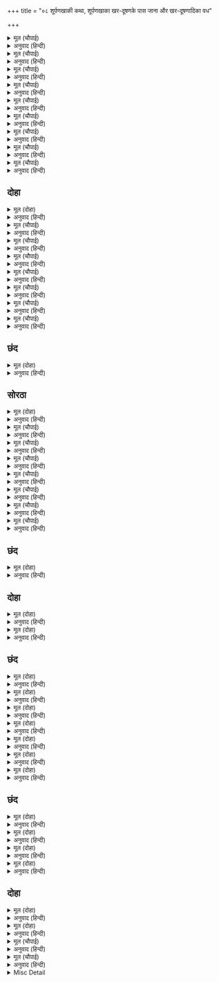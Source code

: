 +++
title = "०८ शूर्पणखाकी कथा, शूर्पणखाका खर-दूषणके पास जाना और खर-दूषणादिका वध"

+++


<details><summary>मूल (चौपाई)</summary>

सूपनखा रावन कै बहिनी।  
दुष्ट हृदय दारुन जस अहिनी॥  
पंचबटी सो गइ एक बारा।  
देखि बिकल भइ जुगल कुमारा॥
</details>

<details><summary>अनुवाद (हिन्दी)</summary>

शूर्पणखा नामक रावणकी एक बहिन थी, जो नागिनके समान भयानक और दुष्ट हृदयकी थी। वह एक बार पञ्चवटीमें गयी और दोनों राजकुमारोंको देखकर विकल (कामसे पीड़ित) हो गयी॥ २॥
</details>

<details><summary>मूल (चौपाई)</summary>

भ्राता पिता पुत्र उरगारी।  
पुरुष मनोहर निरखत नारी॥  
होइ बिकल सक मनहि न रोकी।  
जिमि रबिमनि द्रव रबिहि बिलोकी॥
</details>

<details><summary>अनुवाद (हिन्दी)</summary>

(काकभुशुण्डिजी कहते हैं—) हे गरुड़जी! (शूर्पणखा-जैसी राक्षसी, धर्मज्ञानशून्य कामान्ध) स्त्री मनोहर पुरुषको देखकर, चाहे वह भाई, पिता, पुत्र ही हो, विकल हो जाती है और मनको नहीं रोक सकती। जैसे सूर्यकान्तमणि सूर्यको देखकर द्रवित हो जाती है (ज्वालासे पिघल जाती है)॥ ३॥
</details>

<details><summary>मूल (चौपाई)</summary>

रुचिर रूप धरि प्रभु पहिं जाई।  
बोली बचन बहुत मुसुकाई॥  
तुम्ह सम पुरुष न मो सम नारी।  
यह सँजोग बिधि रचा बिचारी॥
</details>

<details><summary>अनुवाद (हिन्दी)</summary>

वह सुन्दर रूप धरकर प्रभुके पास जाकर और बहुत मुसकराकर वचन बोली—न तो तुम्हारे समान कोई पुरुष है, न मेरे समान स्त्री! विधाताने यह संयोग (जोड़ा) बहुत विचारकर रचा है॥ ४॥
</details>

<details><summary>मूल (चौपाई)</summary>

मम अनुरूप पुरुष जग माहीं।  
देखेउँ खोजि लोक तिहु नाहीं॥  
तातें अब लगि रहिउँ कुमारी।  
मनु माना कछु तुम्हहि निहारी॥
</details>

<details><summary>अनुवाद (हिन्दी)</summary>

मेरे योग्य पुरुष (वर) जगत् भरमें नहीं है, मैंने तीनों लोकोंको खोज देखा। इसीसे मैं अबतक कुमारी (अविवाहित) रही। अब तुमको देखकर कुछ मन माना (चित्त ठहरा) है॥ ५॥
</details>

<details><summary>मूल (चौपाई)</summary>

सीतहि चितइ कही प्रभु बाता।  
अहइ कुआर मोर लघु भ्राता॥  
गइ लछिमन रिपु भगिनी जानी।  
प्रभु बिलोकि बोले मृदु बानी॥
</details>

<details><summary>अनुवाद (हिन्दी)</summary>

सीताजीकी ओर देखकर प्रभु श्रीरामचन्द्रजीने यह बात कही कि मेरा छोटा भाई कुमार है। तब वह लक्ष्मणजीके पास गयी। लक्ष्मणजी उसे शत्रुकी बहिन समझकर और प्रभुकी ओर देखकर कोमल वाणीसे बोले—॥ ६॥
</details>

<details><summary>मूल (चौपाई)</summary>

सुंदरि सुनु मैं उन्ह कर दासा।  
पराधीन नहिं तोर सुपासा॥  
प्रभु समर्थ कोसलपुर राजा।  
जो कछु करहिं उनहि सब छाजा॥
</details>

<details><summary>अनुवाद (हिन्दी)</summary>

हे सुन्दरी! सुन, मैं तो उनका दास हूँ। मैं पराधीन हूँ, अतः तुम्हें सुभीता (सुख) न होगा। प्रभु समर्थ हैं, कोसलपुरके राजा हैं, वे जो कुछ करें, उन्हें सब फबता है॥ ७॥
</details>

<details><summary>मूल (चौपाई)</summary>

सेवक सुख चह मान भिखारी।  
ब्यसनी धन सुभ गति बिभिचारी॥  
लोभी जसु चह चार गुमानी।  
नभ दुहि दूध चहत ए प्रानी॥
</details>

<details><summary>अनुवाद (हिन्दी)</summary>

सेवक सुख चाहे, भिखारी सम्मान चाहे, व्यसनी (जिसे जूए, शराब आदिका व्यसन हो) धन और व्यभिचारी शुभगति चाहे, लोभी यश चाहे और अभिमानी चारों फल—अर्थ, धर्म, काम, मोक्ष चाहे, तो ये सब प्राणी आकाशको दुहकर दूध लेना चाहते हैं (अर्थात् असम्भव बातको सम्भव करना चाहते हैं)॥ ८॥
</details>

<details><summary>मूल (चौपाई)</summary>

पुनि फिरि राम निकट सो आई।  
प्रभु लछिमन पहिं बहुरि पठाई॥  
लछिमन कहा तोहि सो बरई।  
जो तृन तोरि लाज परिहरई॥
</details>

<details><summary>अनुवाद (हिन्दी)</summary>

वह लौटकर फिर श्रीरामजीके पास आयी। प्रभुने फिर उसे लक्ष्मणजीके पास भेज दिया। लक्ष्मणजीने कहा—तुम्हें वही बरेगा जो लज्जाको तृण तोड़कर (अर्थात् प्रतिज्ञा करके) त्याग देगा (अर्थात् जो निपट निर्लज्ज होगा)॥ ९॥
</details>

<details><summary>मूल (चौपाई)</summary>

तब खिसिआनि राम पहिं गई।  
रूप भयंकर प्रगटत भई॥  
सीतहि सभय देखि रघुराई।  
कहा अनुज सन सयन बुझाई॥
</details>

<details><summary>अनुवाद (हिन्दी)</summary>

तब वह खिसियायी हुई (क्रुद्ध होकर) श्रीरामजीके पास गयी और उसने अपना भयङ्कर रूप प्रकट किया। सीताजीको भयभीत देखकर श्रीरघुनाथजीने लक्ष्मणजीको इशारा देकर कहा॥ १०॥
</details>

## दोहा


<details><summary>मूल (दोहा)</summary>

लछिमन अति लाघवँ सो नाक कान बिनु कीन्हि।  
ताके कर रावन कहँ मनौ चुनौती दीन्हि॥ १७॥
</details>

<details><summary>अनुवाद (हिन्दी)</summary>

लक्ष्मणजीने बड़ी फुर्तीसे उसको बिना नाक-कानकी कर दिया। मानो उसके हाथ रावणको चुनौती दी हो!॥ १७॥
</details>

<details><summary>मूल (चौपाई)</summary>

नाक कान बिनु भइ बिकरारा।  
जनु स्रव सैल गेरु कै धारा॥  
खर दूषन पहिं गइ बिलपाता।  
धिग धिग तव पौरुष बल भ्राता॥
</details>

<details><summary>अनुवाद (हिन्दी)</summary>

बिना नाक-कानके वह विकराल हो गयी। [उसके शरीरसे रक्त इस प्रकार बहने लगा] मानो [काले] पर्वतसे गेरूकी धारा बह रही हो। वह विलाप करती हुई खर-दूषणके पास गयी। [और बोली—] हे भाई! तुम्हारे पौरुष (वीरता) को धिक्कार है, तुम्हारे बलको धिक्कार है॥ १॥
</details>

<details><summary>मूल (चौपाई)</summary>

तेहिं पूछा सब कहेसि बुझाई।  
जातुधान सुनि सेन बनाई॥  
धाए निसिचर निकर बरूथा।  
जनु सपच्छ कज्जल गिरि जूथा॥
</details>

<details><summary>अनुवाद (हिन्दी)</summary>

उन्होंने पूछा, तब शूर्पणखाने सब समझाकर कहा। सब सुनकर राक्षसोंने सेना तैयार की। राक्षससमूह झुंड-के-झुंड दौड़े। मानो पंखधारी काजलके पर्वतोंका झुंड हो॥ २॥
</details>

<details><summary>मूल (चौपाई)</summary>

नाना  बाहन नानाकारा।  
नानायुध धर घोर अपारा॥  
सूपनखा आगें करि लीनी।  
असुभ रूप श्रुति नासा हीनी॥
</details>

<details><summary>अनुवाद (हिन्दी)</summary>

वे अनेकों प्रकारकी सवारियोंपर चढ़े हुए तथा अनेकों आकार (सूरतों) के हैं। वे अपार हैं और अनेकों प्रकारके असंख्य भयानक हथियार धारण किये हुए हैं। उन्होंने नाक-कान कटी हुई अमङ्गलरूपिणी शूर्पणखाको आगे कर लिया॥ ३॥
</details>

<details><summary>मूल (चौपाई)</summary>

असगुन अमित होहिं भयकारी।  
गनहिं न मृत्यु बिबस सब झारी॥  
गर्जहिं तर्जहिं गगन उड़ाहीं।  
देखि कटकु भट अति हरषाहीं॥
</details>

<details><summary>अनुवाद (हिन्दी)</summary>

अनगिनत भयङ्कर अशकुन हो रहे हैं। परन्तु मृत्युके वश होनेके कारण वे सब-के-सब उनको कुछ गिनते ही नहीं। गरजते हैं, ललकारते हैं और आकाशमें उड़ते हैं। सेना देखकर योद्धालोग बहुत ही हर्षित होते हैं॥ ४॥
</details>

<details><summary>मूल (चौपाई)</summary>

कोउ कह जिअत धरहु द्वौ भाई।  
धरि मारहु तिय लेहु छड़ाई॥  
धूरि पूरि नभ मंडल रहा।  
राम बोलाइ अनुज सन कहा॥
</details>

<details><summary>अनुवाद (हिन्दी)</summary>

कोई कहता है दोनों भाइयोंको जीता ही पकड़ लो, पकड़कर मार डालो और स्त्रीको छीन लो। आकाशमण्डल धूलसे भर गया। तब श्रीरामजीने लक्ष्मणजीको बुलाकर उनसे कहा—॥ ५॥
</details>

<details><summary>मूल (चौपाई)</summary>

लै जानकिहि जाहु गिरि कंदर।  
आवा निसिचर कटकु भयंकर॥  
रहेहु सजग सुनि प्रभु कै बानी।  
चले सहित श्री सर धनु पानी॥
</details>

<details><summary>अनुवाद (हिन्दी)</summary>

राक्षसोंकी भयानक सेना आ गयी है। जानकीजीको लेकर तुम पर्वतकी कन्दरामें चले जाओ। सावधान रहना। प्रभु श्रीरामचन्द्रजीके वचन सुनकर लक्ष्मणजी हाथमें धनुष-बाण लिये श्रीसीताजीसहित चले॥ ६॥
</details>

<details><summary>मूल (चौपाई)</summary>

देखि राम रिपुदल चलि आवा।  
बिहसि कठिन कोदंड चढ़ावा॥
</details>

<details><summary>अनुवाद (हिन्दी)</summary>

शत्रुओंकी सेना [समीप] चली आयी है, यह देखकर श्रीरामजीने हँसकर कठिन धनुषको चढ़ाया॥ ७॥
</details>

## छंद


<details><summary>मूल (दोहा)</summary>

कोदंड कठिन चढ़ाइ सिर जट जूट बाँधत सोह क्यों।  
मरकत सयल पर लरत दामिनि कोटि सों जुग भुजग ज्यों॥  
कटि कसि निषंग बिसाल भुज गहि चाप बिसिख सुधारि कै।  
चितवत मनहुँ मृगराज प्रभु गजराज घटा निहारि कै॥
</details>

<details><summary>अनुवाद (हिन्दी)</summary>

कठिन धनुष चढ़ाकर सिरपर जटाका जूड़ा बाँधते हुए प्रभु कैसे शोभित हो रहे हैं, जैसे मरकतमणि (पन्ने) के पर्वतपर करोड़ों बिजलियोंसे दो साँप लड़ रहे हों। कमरमें तरकस कसकर, विशाल भुजाओंमें धनुष लेकर और बाण सुधारकर प्रभु श्रीरामचन्द्रजी राक्षसोंकी ओर देख रहे हैं। मानो मतवाले हाथियोंके समूहको [आता] देखकर सिंह [उनकी ओर] ताक रहा हो।
</details>

## सोरठा


<details><summary>मूल (दोहा)</summary>

आइ गए बगमेल धरहु धरहु धावत सुभट।  
जथा बिलोकि अकेल बाल रबिहि घेरत दनुज॥ १८॥
</details>

<details><summary>अनुवाद (हिन्दी)</summary>

‘पकड़ो-पकड़ो’ पुकारते हुए राक्षस योद्धा बाग छोड़कर (बड़ी तेजीसे) दौड़े हुए आये [और उन्होंने श्रीरामजीको चारों ओरसे घेर लिया], जैसे बालसूर्य (उदयकालीन सूर्य)को अकेला देखकर मन्देह नामक दैत्य घेर लेते हैं॥ १८॥
</details>

<details><summary>मूल (चौपाई)</summary>

प्रभु बिलोकि सर सकहिं न डारी।  
थकित भई रजनीचर धारी॥  
सचिव बोलि बोले खर दूषन।  
यह कोउ नृपबालक नर भूषन॥
</details>

<details><summary>अनुवाद (हिन्दी)</summary>

[सौन्दर्य-माधुर्यनिधि] प्रभु श्रीरामजीको देखकर राक्षसोंकी सेना थकित रह गयी। वे उनपर बाण नहीं छोड़ सके। मन्त्रीको बुलाकर खर-दूषणने कहा—यह राजकुमार कोई मनुष्योंका  भूषण है॥ १॥
</details>

<details><summary>मूल (चौपाई)</summary>

नाग असुर सुर नर मुनि जेते।  
देखे जिते हते हम केते॥  
हम भरि जन्म सुनहु सब भाई।  
देखी नहिं असि सुंदरताई॥
</details>

<details><summary>अनुवाद (हिन्दी)</summary>

जितने भी नाग, असुर, देवता, मनुष्य और मुनि हैं, उनमेंसे हमने न जाने कितने ही देखे, जीते और मार डाले हैं। पर हे सब भाइयो! सुनो, हमने जन्मभरमें ऐसी सुन्दरता कहीं नहीं देखी॥ २॥
</details>

<details><summary>मूल (चौपाई)</summary>

जद्यपि भगिनी कीन्हि कुरूपा।  
बध लायक नहिं पुरुष अनूपा॥  
देहु तुरत निज नारि दुराई।  
जीअत भवन जाहु द्वौ भाई॥
</details>

<details><summary>अनुवाद (हिन्दी)</summary>

यद्यपि इन्होंने हमारी बहिनको कुरूप कर दिया तथापि ये अनुपम पुरुष वध करने योग्य नहीं हैं। ‘छिपायी हुई अपनी स्त्री हमें तुरंत दे दो और दोनों भाई जीते-जी घर लौट जाओ’॥ ३॥
</details>

<details><summary>मूल (चौपाई)</summary>

मोर कहा तुम्ह ताहि सुनावहु।  
तासु बचन सुनि आतुर आवहु॥  
दूतन्ह कहा राम सन जाई।  
सुनत राम बोले मुसुकाई॥
</details>

<details><summary>अनुवाद (हिन्दी)</summary>

मेरा यह कथन तुमलोग उसे सुनाओ और उसका वचन (उत्तर) सुनकर शीघ्र आओ। दूतोंने जाकर यह सन्देश श्रीरामचन्द्रजीसे कहा। उसे सुनते ही श्रीरामचन्द्रजी मुसकराकर बोले—॥ ४॥
</details>

<details><summary>मूल (चौपाई)</summary>

हम छत्री मृगया बन करहीं।  
तुम्ह से खल मृग खोजत फिरहीं॥  
रिपु बलवंत देखि नहिं डरहीं।  
एक बार कालहु सन लरहीं॥
</details>

<details><summary>अनुवाद (हिन्दी)</summary>

हम क्षत्रिय हैं, वनमें शिकार करते हैं और तुम्हारे-सरीखे दुष्ट पशुओंको तो ढूँढ़ते ही फिरते हैं। हम बलवान् शत्रुको देखकर नहीं डरते। [लड़नेको आवे तो] एक बार तो हम कालसे भी लड़ सकते हैं॥ ५॥
</details>

<details><summary>मूल (चौपाई)</summary>

जद्यपि मनुज दनुज कुल घालक।  
मुनि पालक खल सालक बालक॥  
जौं न होइ बल घर फिरि जाहू।  
समर बिमुख मैं हतउँ न काहू॥
</details>

<details><summary>अनुवाद (हिन्दी)</summary>

यद्यपि हम मनुष्य हैं, परन्तु दैत्यकुलका नाश करनेवाले और मुनियोंकी रक्षा करनेवाले हैं, हम बालक हैं, परन्तु हैं दुष्टोंको दण्ड देनेवाले। यदि बल न हो तो घर लौट जाओ। संग्राममें पीठ दिखानेवाले किसीको मैं नहीं मारता॥ ६॥
</details>

<details><summary>मूल (चौपाई)</summary>

रन चढ़ि करिअ कपट चतुराई।  
रिपु पर कृपा परम कदराई॥  
दूतन्ह जाइ तुरत सब कहेऊ।  
सुनि खर दूषन उर अति दहेऊ॥
</details>

<details><summary>अनुवाद (हिन्दी)</summary>

रणमें चढ़ आकर कपट-चतुराई करना और शत्रुपर कृपा करना (दया दिखाना) तो बड़ी भारी कायरता है। दूतोंने लौटकर तुरंत सब बातें कहीं, जिन्हें सुनकर खर-दूषणका हृदय अत्यन्त जल उठा॥ ७॥
</details>

## छंद


<details><summary>मूल (दोहा)</summary>

उर दहेउ कहेउ कि धरहु धाए बिकट भट रजनीचरा।  
सर चाप तोमर सक्ति सूल कृपान परिघ परसु धरा॥  
प्रभु कीन्हि धनुष टकोर प्रथम कठोर घोर भयावहा।  
भए बधिर ब्याकुल जातुधान न ग्यान तेहि अवसर रहा॥
</details>

<details><summary>अनुवाद (हिन्दी)</summary>

[खर-दूषणका] हृदय जल उठा। तब उन्होंने कहा—पकड़ लो (कैद कर लो)। [यह सुनकर] भयानक राक्षस योद्धा बाण, धनुष, तोमर, शक्ति (साँग), शूल (बरछी), कृपाण (कटार), परिघ और फरसा धारण किये हुए दौड़ पड़े। प्रभु श्रीरामजीने पहले धनुषका बड़ा कठोर, घोर और भयानक टङ्कार किया, जिसे सुनकर राक्षस बहरे और व्याकुल हो गये। उस समय उन्हें कुछ भी होश न रहा।
</details>

## दोहा


<details><summary>मूल (दोहा)</summary>

सावधान होइ धाए जानि सबल आराति।  
लागे बरषन राम पर अस्त्र सस्त्र बहुभाँति॥ १९(क)॥
</details>

<details><summary>अनुवाद (हिन्दी)</summary>

फिर वे शत्रुको बलवान् जानकर सावधान होकर दौड़े और श्रीरामचन्द्रजीके ऊपर बहुत प्रकारके अस्त्र-शस्त्र बरसाने लगे॥ १९(क)॥
</details>

<details><summary>मूल (दोहा)</summary>

तिन्ह के आयुध तिल सम करि काटे रघुबीर।  
तानि सरासन श्रवन लगि पुनि छाँड़े निज तीर॥ १९(ख)॥
</details>

<details><summary>अनुवाद (हिन्दी)</summary>

श्रीरघुवीरजीने उनके हथियारोंको तिलके समान (टुकड़े-टुकड़े) करके काट डाला। फिर धनुषको कानतक तानकर अपने तीर छोड़े॥ १९(ख)॥
</details>

## छंद


<details><summary>मूल (दोहा)</summary>

तब चले बान कराल।  
फुंकरत जनु बहु ब्याल॥  
कोपेउ समर श्रीराम  
चले बिसिख निसित निकाम॥
</details>

<details><summary>अनुवाद (हिन्दी)</summary>

तब भयानक बाण ऐसे चले, मानो फुफकारते हुए बहुत-से सर्प जा रहे हैं। श्रीरामचन्द्रजी संग्राममें क्रुद्ध हुए और अत्यन्त तीक्ष्ण बाण चले॥ १॥
</details>

<details><summary>मूल (दोहा)</summary>

अवलोकि खरतर तीर।  
मुरि चले निसिचर बीर॥  
भए क्रुद्ध तीनिउ भाइ।  
जो भागि रन ते जाइ॥
</details>

<details><summary>अनुवाद (हिन्दी)</summary>

अत्यन्त तीक्ष्ण बाणोंको देखकर राक्षस वीर पीठ दिखाकर भाग चले। तब खर, दूषण और त्रिशिरा तीनों भाई क्रुद्ध होकर बोले—जो रणसे भागकर जायगा,॥ २॥
</details>

<details><summary>मूल (दोहा)</summary>

तेहि बधब हम निज पानि।  
फिरे मरन मन महुँ ठानि॥  
आयुध अनेक प्रकार।  
सनमुख ते करहिं प्रहार॥
</details>

<details><summary>अनुवाद (हिन्दी)</summary>

उसका हम अपने हाथों वध करेंगे। तब मनमें मरना ठानकर भागते हुए राक्षस लौट पड़े और सामने होकर वे अनेकों प्रकारके हथियारोंसे श्रीरामजीपर प्रहार करने लगे॥ ३॥
</details>

<details><summary>मूल (दोहा)</summary>

रिपु परम कोपे जानि।  
प्रभु धनुष सर संधानि॥  
छाँड़े बिपुल नाराच।  
लगे कटन बिकट पिसाच॥
</details>

<details><summary>अनुवाद (हिन्दी)</summary>

शत्रुको अत्यन्त कुपित जानकर प्रभुने धनुषपर बाण चढ़ाकर बहुत-से बाण छोड़े, जिनसे भयानक राक्षस कटने लगे॥ ४॥
</details>

<details><summary>मूल (दोहा)</summary>

उर सीस भुज कर चरन।  
जहँ तहँ लगे महि परन॥  
चिक्करत लागत बान।  
धर परत कुधर समान॥
</details>

<details><summary>अनुवाद (हिन्दी)</summary>

उनकी छाती, सिर, भुजा, हाथ और पैर जहाँ-तहाँ पृथ्वीपर गिरने लगे। बाण लगते ही वे हाथीकी तरह चिग्घाड़ते हैं। उनके पहाड़के समान धड़ कट-कटकर गिर रहे हैं॥ ५॥
</details>

<details><summary>मूल (दोहा)</summary>

भट कटत तन सत खंड।  
पुनि उठत करि पाषंड॥  
नभ उड़त बहु भुज मुंड।  
बिनु मौलि धावत रुंड॥
</details>

<details><summary>अनुवाद (हिन्दी)</summary>

योद्धाओंके शरीर कटकर सैकड़ों टुकड़े हो जाते हैं। वे फिर माया करके उठ खड़े होते हैं। आकाशमें बहुत-सी भुजाएँ और सिर उड़ रहे हैं तथा बिना सिरके धड़ दौड़ रहे हैं॥ ६॥
</details>

<details><summary>मूल (दोहा)</summary>

खग कंक काक सृगाल।  
कटकटहिं कठिन कराल॥
</details>

<details><summary>अनुवाद (हिन्दी)</summary>

चील [या क्रौंच], कौए आदि पक्षी और सियार कठोर और भयङ्कर कट-कट शब्द कर  रहे हैं॥ ७॥
</details>

## छंद


<details><summary>मूल (दोहा)</summary>

कटकटहिं जंबुक भूत प्रेत पिसाच खर्पर संचहीं।  
बेताल बीर कपाल ताल बजाइ जोगिनि नंचहीं॥  
रघुबीर बान प्रचंड खंडहिं भटन्ह के उर भुज सिरा।  
जहँ तहँ परहिं उठि लरहिं धर धरु धरु करहिं भयकर गिरा॥
</details>

<details><summary>अनुवाद (हिन्दी)</summary>

सियार कटकटाते हैं, भूत, प्रेत और पिशाच खोपड़ियाँ बटोर रहे हैं [अथवा खप्पर भर रहे हैं]। वीर-वैताल खोपड़ियोंपर ताल दे रहे हैं और योगिनियाँ नाच रही हैं। श्रीरघुवीरके प्रचण्ड बाण योद्धाओंके वक्षःस्थल, भुजा और सिरोंके टुकड़े-टुकड़े कर डालते हैं। उनके धड़ जहाँ-तहाँ गिर पड़ते हैं। फिर उठते और लड़ते हैं और ‘पकड़ो-पकड़ो’ का भयङ्कर शब्द करते हैं॥ १॥
</details>

<details><summary>मूल (दोहा)</summary>

अंतावरीं गहि उड़त गीध पिसाच कर गहि धावहीं।  
संग्राम पुर बासी मनहुँ बहु बाल गुड़ी उड़ावहीं॥  
मारे पछारे उर बिदारे बिपुल भट कहँरत परे।  
अवलोकि निज दल बिकल भट तिसिरादि खर दूषन फिरे॥ २॥
</details>

<details><summary>अनुवाद (हिन्दी)</summary>

अँतड़ियोंके एक छोरको पकड़कर गीध उड़ते हैं और उन्हींका दूसरा छोर हाथसे पकड़कर पिशाच दौड़ते हैं, ऐसा मालूम होता है, मानो संग्रामरूपी नगरके निवासी बहुत-से बालक पतंग उड़ा रहे हों। अनेकों योद्धा मारे और पछाड़े गये। बहुत-से, जिनके हृदय विदीर्ण हो गये हैं, पडे़ कराह रहे हैं। अपनी सेनाको व्याकुल देखकर त्रिशिरा और खर-दूषण आदि योद्धा श्रीरामजीकी ओर मुड़े॥ २॥
</details>

<details><summary>मूल (दोहा)</summary>

सर सक्ति तोमर परसु सूल कृपान एकहि बारहीं।  
करि कोप श्रीरघुबीर पर अगनित निसाचर डारहीं॥  
प्रभु निमिष महुँ रिपु सर निवारि पचारि डारे सायका।  
दस दस बिसिख उर माझ मारे सकल निसिचर नायका॥ ३॥
</details>

<details><summary>अनुवाद (हिन्दी)</summary>

अनगिनत राक्षस क्रोध करके बाण, शक्ति, तोमर, फरसा, शूल और कृपाण एक ही बारमें श्रीरघुवीरपर छोड़ने लगे। प्रभुने पलभरमें शत्रुओंके बाणोंको काटकर, ललकारकर उनपर अपने बाण छोड़े। सब राक्षस-सेनापतियोंके हृदयमें दस-दस बाण मारे॥ ३॥
</details>

<details><summary>मूल (दोहा)</summary>

महि परत उठि भट भिरत मरत न करत माया अति घनी।  
सुर डरत चौदह सहस प्रेत बिलोकि एक अवध धनी॥  
सुर मुनि सभय प्रभु देखि मायानाथ अति कौतुक करॺो।  
देखहिं परसपर राम करि संग्राम रिपु दल लरि मरॺो॥ ४॥
</details>

<details><summary>अनुवाद (हिन्दी)</summary>

योद्धा पृथ्वीपर गिर पड़ते हैं, फिर उठकर भिड़ते हैं। मरते नहीं, बहुत प्रकारकी अतिशय माया रचते हैं। देवता यह देखकर डरते हैं कि प्रेत [राक्षस] चौदह हजार हैं और अयोध्यानाथ श्रीरामजी अकेले हैं। देवता और मुनियोंको भयभीत देखकर मायाके स्वामी प्रभुने एक बड़ा कौतुक किया, जिससे शत्रुओंकी सेना एक-दूसरेको रामरूप देखने लगी और आपसमें ही युद्ध करके लड़ मरी॥ ४॥
</details>

## दोहा


<details><summary>मूल (दोहा)</summary>

राम राम कहि तनु तजहिं पावहिं पद निर्बान।  
करि उपाय रिपु मारे छन महुँ कृपानिधान॥ २०(क)॥
</details>

<details><summary>अनुवाद (हिन्दी)</summary>

सब [‘यही राम है, इसे मारो’ इस प्रकार ] राम-राम कहकर शरीर छोड़ते हैं और निर्वाण (मोक्ष) पद पाते हैं। कृपानिधान श्रीरामजीने यह उपाय करके क्षणभरमें शत्रुओंको मार डाला॥ २०(क)॥
</details>

<details><summary>मूल (दोहा)</summary>

हरषित बरषहिं सुमन सुर बाजहिं गगन निसान।  
अस्तुति करि करि सब चले सोभित बिबिध बिमान॥ २०(ख)॥
</details>

<details><summary>अनुवाद (हिन्दी)</summary>

देवता हर्षित होकर फूल बरसाते हैं, आकाशमें नगाड़े बज रहे हैं। फिर वे सब स्तुति कर-करके अनेकों विमानोंपर सुशोभित हुए चले गये॥ २०(ख)॥
</details>

<details><summary>मूल (चौपाई)</summary>

जब रघुनाथ समर रिपु जीते।  
सुर नर मुनि सब के भय बीते॥  
तब लछिमन सीतहि लै आए।  
प्रभु पद परत हरषि उर लाए॥
</details>

<details><summary>अनुवाद (हिन्दी)</summary>

जब श्रीरघुनाथजीने युद्धमें शत्रुओंको जीत लिया तथा देवता, मनुष्य और मुनि सबके भय नष्ट हो गये, तब लक्ष्मणजी सीताजीको ले आये। चरणोंमें पड़ते हुए उनको प्रभुने प्रसन्नतापूर्वक उठाकर हृदयसे लगा लिया॥ १॥
</details>

<details><summary>मूल (चौपाई)</summary>

सीता चितव स्याम मृदु गाता।  
परम प्रेम लोचन न अघाता॥  
पंचबटीं बसि  श्रीरघुनायक।  
करत चरित सुर मुनि सुखदायक॥
</details>

<details><summary>अनुवाद (हिन्दी)</summary>

सीताजी श्रीरामजीके श्याम और कोमल शरीरको परम प्रेमके साथ देख रही हैं, नेत्र अघाते नहीं हैं। इस प्रकार पञ्चवटीमें बसकर श्रीरघुनाथजी देवताओं और मुनियोंको सुख देनेवाले चरित्र करने लगे॥ २॥
</details>

<details><summary>Misc Detail</summary>


</details>
